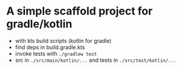 # A simple scaffold project for gradle/kotlin

- with kts build scripts (kotlin for gradle)
- find deps in build.gradle.kts
- invoke tests with `./gradlew test`
- src in `./src/main/kotlin/...` and tests in `./src/test/kotlin/...`
